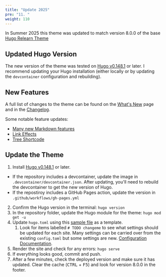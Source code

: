 ```yaml
---
title: "Update 2025"
pre: "11. "
weight: 110
---
```


In Summer 2025 this theme was updated to match version 8.0.0 of the base [Hugo Relearn Theme](https://github.com/McShelby/hugo-theme-relearn/releases/tag/8.0.0)

## Updated Hugo Version

The new version of the theme was tested on [Hugo v0.148.1](https://github.com/gohugoio/hugo/releases) or later. I recommend updating your Hugo installation (either locally or by updating the `devcontainer` configuration and rebuilding).

## New Features

A full list of changes to the theme can be found on the [What's New](https://mcshelby.github.io/hugo-theme-relearn/introduction/releasenotes/index.html) page and in the [Changelog](https://mcshelby.github.io/hugo-theme-relearn/introduction/changelog/index.html).

Some notable feature updates:

* [Many new Markdown features](https://mcshelby.github.io/hugo-theme-relearn/authoring/markdown/index.html)
* [Link Effects](https://mcshelby.github.io/hugo-theme-relearn/authoring/linking/linkeffects/index.html)
* [Tree Shortcode](https://mcshelby.github.io/hugo-theme-relearn/shortcodes/tree/index.html)

## Update the Theme

1. Install [Hugo v0.148.1](https://github.com/gohugoio/hugo/releases) or later.
  * If the repository includes a devcontainer, update the image in `.devcontainer/devcontainer.json`. After updating, you'll need to rebuild the devcontainer to get the new version of Hugo.
  * If the repostiroy includes a GitHub Pages action, update the version in `.github/workflows/gh-pages.yml`
2. Confirm the Hugo version in the terminal: `hugo version`
3. In the repository folder, update the Hugo module for the theme: `hugo mod get -u`
4. Update `hugo.toml` using this [sample file](https://github.com/ksu-cs-textbooks/hugo-theme-relearn/blob/main/hugo.toml.sample) as a template.
    1. Look for items labelled `# TODO changeme` to see what settings should be updated for each site. Many settings can be carried over from the existing `config.toml` but some settings are new. [Configuration Documentation](https://mcshelby.github.io/hugo-theme-relearn/basics/configuration/index.html).
5. Render the site and check for any errors: `hugo serve`
6. If everything looks good, commit and push.
7. After a few minutes, check the deployed version and make sure it has updated. Clear the cache (<kbd>CTRL</kbd> + <kbd>F5</kbd>) and look for version 8.0.0 in the footer. 
